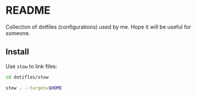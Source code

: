 # README

Collection of dotfiles (configurations) used by me. Hope it will be useful for
someone.

## Install

Use `stow` to link files:

```bash
cd dotifles/stow

stow . --target=$HOME
```
